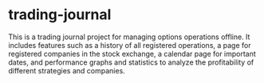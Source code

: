 # trading-journal
This is a trading journal project for managing options operations offline. It includes features such as a history of all registered operations, a page for registered companies in the stock exchange, a calendar page for important dates, and performance graphs and statistics to analyze the profitability of different strategies and companies.
